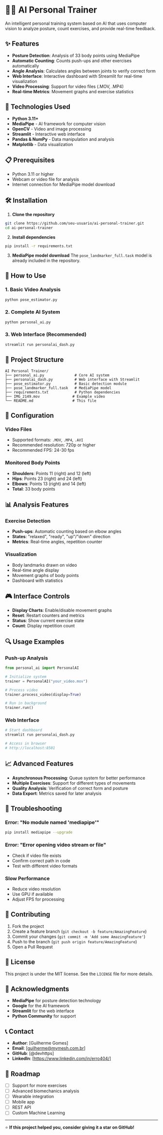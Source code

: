 # 🏋️‍♂️ AI Personal Trainer

An intelligent personal training system based on AI that uses computer vision to analyze posture, count exercises, and provide real-time feedback.

## ✨ Features

- **Posture Detection**: Analysis of 33 body points using MediaPipe
- **Automatic Counting**: Counts push-ups and other exercises automatically
- **Angle Analysis**: Calculates angles between joints to verify correct form
- **Web Interface**: Interactive dashboard with Streamlit for real-time visualization
- **Video Processing**: Support for video files (.MOV, .MP4)
- **Real-time Metrics**: Movement graphs and exercise statistics

## 🚀 Technologies Used

- **Python 3.11+**
- **MediaPipe** - AI framework for computer vision
- **OpenCV** - Video and image processing
- **Streamlit** - Interactive web interface
- **Pandas & NumPy** - Data manipulation and analysis
- **Matplotlib** - Data visualization

## 📋 Prerequisites

- Python 3.11 or higher
- Webcam or video file for analysis
- Internet connection for MediaPipe model download

## 🛠️ Installation

1. **Clone the repository**
```bash
git clone https://github.com/seu-usuario/ai-personal-trainer.git
cd ai-personal-trainer
```

2. **Install dependencies**
```bash
pip install -r requirements.txt
```

3. **MediaPipe model download**
The `pose_landmarker_full.task` model is already included in the repository.

## 🎯 How to Use

### 1. Basic Video Analysis
```bash
python pose_estimator.py
```

### 2. Complete AI System
```bash
python personal_ai.py
```

### 3. Web Interface (Recommended)
```bash
streamlit run personalai_dash.py
```

## 📁 Project Structure

```
AI Personal Trainer/
├── personal_ai.py              # Core AI system
├── personalai_dash.py          # Web interface with Streamlit
├── pose_estimator.py           # Basic detection module
├── pose_landmarker_full.task   # MediaPipe model
├── requirements.txt            # Python dependencies
├── IMG_2149.mov               # Example video
└── README.md                  # This file
```

## 🔧 Configuration

### Video Files
- Supported formats: `.MOV`, `.MP4`, `.AVI`
- Recommended resolution: 720p or higher
- Recommended FPS: 24-30 fps

### Monitored Body Points
- **Shoulders**: Points 11 (right) and 12 (left)
- **Hips**: Points 23 (right) and 24 (left)
- **Elbows**: Points 13 (right) and 14 (left)
- **Total**: 33 body points

## 📊 Analysis Features

### Exercise Detection
- **Push-ups**: Automatic counting based on elbow angles
- **States**: "relaxed", "ready", "up"/"down" direction
- **Metrics**: Real-time angles, repetition counter

### Visualization
- Body landmarks drawn on video
- Real-time angle display
- Movement graphs of body points
- Dashboard with statistics

## 🎮 Interface Controls

- **Display Charts**: Enable/disable movement graphs
- **Reset**: Restart counters and metrics
- **Status**: Show current exercise state
- **Count**: Display repetition count

## 🔍 Usage Examples

### Push-up Analysis
```python
from personal_ai import PersonalAI

# Initialize system
trainer = PersonalAI("your_video.mov")

# Process video
trainer.process_video(display=True)

# Run in background
trainer.run()
```

### Web Interface
```bash
# Start dashboard
streamlit run personalai_dash.py

# Access in browser
# http://localhost:8501
```

## 📈 Advanced Features

- **Asynchronous Processing**: Queue system for better performance
- **Multiple Exercises**: Support for different types of movements
- **Quality Analysis**: Verification of correct form and posture
- **Data Export**: Metrics saved for later analysis

## 🐛 Troubleshooting

### Error: "No module named 'mediapipe'"
```bash
pip install mediapipe --upgrade
```

### Error: "Error opening video stream or file"
- Check if video file exists
- Confirm correct path in code
- Test with different video formats

### Slow Performance
- Reduce video resolution
- Use GPU if available
- Adjust FPS for processing

## 🤝 Contributing

1. Fork the project
2. Create a feature branch (`git checkout -b feature/AmazingFeature`)
3. Commit your changes (`git commit -m 'Add some AmazingFeature'`)
4. Push to the branch (`git push origin feature/AmazingFeature`)
5. Open a Pull Request

## 📝 License

This project is under the MIT license. See the `LICENSE` file for more details.

## 🙏 Acknowledgments

- **MediaPipe** for posture detection technology
- **Google** for the AI framework
- **Streamlit** for the web interface
- **Python Community** for support

## 📞 Contact

- **Author**: [Guilherme Gomes]
- **Email**: [guilherme@mymesh.com.br]
- **GitHub**: [@devhttps]
- **LinkedIn**: [https://www.linkedin.com/in/erro404/]

## 🔮 Roadmap

- [ ] Support for more exercises
- [ ] Advanced biomechanics analysis
- [ ] Wearable integration
- [ ] Mobile app
- [ ] REST API
- [ ] Custom Machine Learning

---

⭐ **If this project helped you, consider giving it a star on GitHub!**
